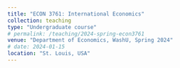 ```yaml
---
title: "ECON 3761: International Economics"
collection: teaching
type: "Undergraduate course"
# permalink: /teaching/2024-spring-econ3761
venue: "Department of Economics, WashU, Spring 2024"
# date: 2024-01-15
location: "St. Louis, USA"
---
```





